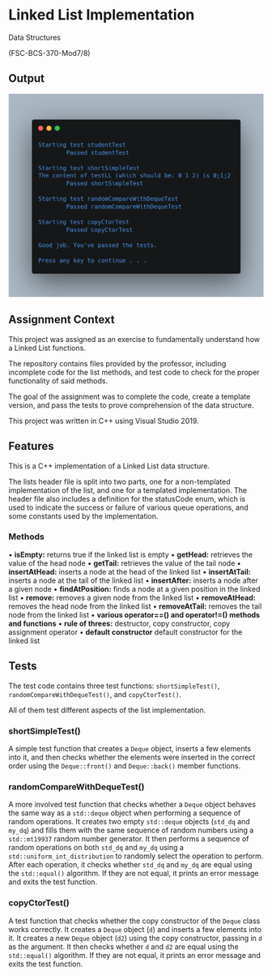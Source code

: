 # Linked List Implementation

Data Structures

(FSC-BCS-370-Mod7/8)

## Output

![output](output.png)

## Assignment Context

This project was assigned as an exercise to fundamentally understand how a Linked List functions.

The repository contains files provided by the professor, including incomplete code for the list methods, and test code to check for the proper functionality of said methods.

The goal of the assignment was to complete the code, create a template version, and pass the tests to prove comprehension of the data structure.

This project was written in C++ using Visual Studio 2019.

## Features

This is a C++ implementation of a Linked List data structure.

The lists header file is split into two parts, one for a non-templated implementation of the list, and one for a templated implementation.
The header file also includes a definition for the statusCode enum, which is used to indicate the success or failure of various queue operations, and some constants used by the implementation.

### Methods 
• **isEmpty:** returns true if the linked list is empty
• **getHead:** retrieves the value of the head node
• **getTail:** retrieves the value of the tail node
• **insertAtHead:** inserts a node at the head of the linked list
• **insertAtTail:** inserts a node at the tail of the linked list
• **insertAfter:** inserts a node after a given node
• **findAtPosition:** finds a node at a given position in the linked list
• **remove:** removes a given node from the linked list
• **removeAtHead:** removes the head node from the linked list
• **removeAtTail:** removes the tail node from the linked list
• **various operator==() and operator!=() methods and functions**
• **rule of threes:** destructor, copy constructor, copy assignment operator
• **default constructor** default constructor for the linked list

## Tests

The test code contains three test functions: `shortSimpleTest()`, `randomCompareWithDequeTest()`, and `copyCtorTest()`. 

All of them test different aspects of the list implementation.

### shortSimpleTest()

A simple test function that creates a `Deque` object, inserts a few elements into it, and then checks whether the elements were inserted in the correct order using the `Deque::front()` and `Deque::back()` member functions. 

### randomCompareWithDequeTest()

A more involved test function that checks whether a `Deque` object behaves the same way as a `std::deque` object when performing a sequence of random operations.
It creates two empty `std::deque` objects (`std_dq` and `my_dq`) and fills them with the same sequence of random numbers using a `std::mt19937` random number generator.
It then performs a sequence of random operations on both `std_dq` and `my_dq` using a `std::uniform_int_distribution` to randomly select the operation to perform.
After each operation, it checks whether `std_dq` and `my_dq` are equal using the `std::equal()` algorithm. 
If they are not equal, it prints an error message and exits the test function.

### copyCtorTest()

A test function that checks whether the copy constructor of the `Deque` class works correctly. 
It creates a `Deque` object (`d`) and inserts a few elements into it.
It creates a new `Deque` object (`d2`) using the copy constructor, passing in `d` as the argument.
It then checks whether `d` and `d2` are equal using the `std::equal()` algorithm. 
If they are not equal, it prints an error message and exits the test function.
